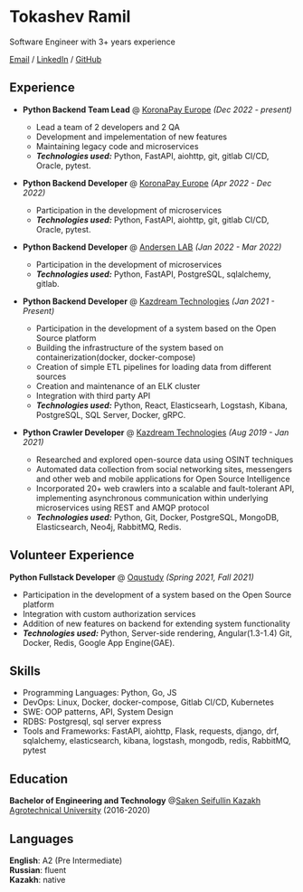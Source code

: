 # Tokashev Ramil

Software Engineer with 3+ years experience<br>

[Email](mailto:azerot12123@gmail.com) / [LinkedIn](https://www.linkedin.com/in/ramil-tokashev/) / [GitHub](https://github.com/rtokashev)

## Experience
- **Python Backend Team Lead** @ [KoronaPay Europe](https://ru.linkedin.com/company/koronapay-europe) _(Dec 2022 - present)_ <br>
  - Lead a team of 2 developers and 2 QA
  - Development and impelementation of new features
  - Maintaining legacy code and microservices
  - **_Technologies used:_** Python, FastAPI, aiohttp, git, gitlab CI/CD, Oracle, pytest.
  
- **Python Backend Developer** @ [KoronaPay Europe](https://ru.linkedin.com/company/koronapay-europe) _(Apr 2022 - Dec 2022)_ <br>
  - Participation in the development of microservices
  - **_Technologies used:_** Python, FastAPI, aiohttp, git, gitlab CI/CD, Oracle, pytest.
  
- **Python Backend Developer** @ [Andersen LAB](https://www.linkedin.com/company/andersen-softwaredev/mycompany/) _(Jan 2022 - Mar 2022)_ <br>
  - Participation in the development of microservices
  - **_Technologies used:_** Python, FastAPI, PostgreSQL, sqlalchemy, gitlab.

- **Python Backend Developer** @ [Kazdream Technologies](https://www.linkedin.com/company/kazdream-technologies-llc/mycompany/) _(Jan 2021 - Present)_ <br>
  - Participation in the development of a system based on the Open Source platform
  - Building the infrastructure of the system based on containerization(docker, docker-compose)
  - Creation of simple ETL pipelines for loading data from different sources
  - Creation and maintenance of an ELK cluster
  - Integration with third party API
  - **_Technologies used:_** Python, React, Elasticsearh, Logstash, Kibana, PostgreSQL, SQL Server, Docker, gRPC.

- **Python Crawler Developer** @ [Kazdream Technologies](https://www.linkedin.com/company/kazdream-technologies-llc/mycompany/) _(Aug 2019 - Jan 2021)_ <br>
  - Researched and explored open-source data using OSINT techniques
  - Automated data collection from social networking sites, messengers and other web and mobile applications for
Open Source Intelligence
  - Incorporated 20+ web crawlers into a scalable and fault-tolerant API, implementing asynchronous communication
within underlying microservices using REST and AMQP protocol
  - **_Technologies used:_** Python, Git, Docker, PostgreSQL, MongoDB, Elasticsearch, Neo4j, RabbitMQ, Redis.

## Volunteer Experience
**Python Fullstack Developer** @ [Oqustudy](https://www.linkedin.com/company/oqustudy/about/) _(Spring 2021, Fall 2021)_ <br>
  - Participation in the development of a system based on the Open Source platform
  - Integration with custom authorization services
  - Addition of new features on backend for extending system functionality
  - **_Technologies used:_** Python, Server-side rendering, Angular(1.3-1.4) Git, Docker, Redis, Google App Engine(GAE).

## Skills
- Programming Languages: Python, Go, JS
- DevOps: Linux, Docker, docker-compose, Gitlab CI/CD, Kubernetes
- SWE: OOP patterns, API, System Design
- RDBS: Postgresql, sql server express
- Tools and Frameworks: FastAPI, aiohttp, Flask, requests, django, drf, sqlalchemy, elasticsearch, kibana, logstash, mongodb, redis, RabbitMQ, pytest

## Education
**Bachelor of Engineering and Technology** @[Saken Seifullin Kazakh Agrotechnical University](https://kazatu.edu.kz/) (2016-2020)

## Languages

**English**: A2 (Pre Intermediate) <br>
**Russian**: fluent <br>
**Kazakh**: native
